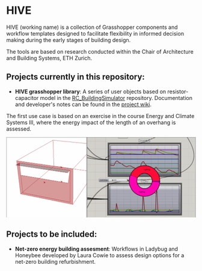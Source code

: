 # HIVE

HIVE (working name) is a collection of Grasshopper components and workflow templates designed to facilitate flexibility in informed decision making during the early stages of building design.

The tools are based on research conducted within the Chair of Architecture and Building Systems, ETH Zurich.  

## Projects currently in this repository:

* **HIVE grasshopper library**: A series of user objects based on resistor-capacitor model in the [RC_BuildingSimulator](https://github.com/architecture-building-systems/RC_BuildingSimulator) repository. Documentation and developer's notes can be found in the [project wiki]().

The first use case is based on an exercise in the course Energy and Climate Systems III, where the energy impact of the length of an overhang is assessed.

![Alt text](Repository_files/hive_march_20.gif?raw=true "Use case for an embedded rc model")

## Projects to be included:

* **Net-zero energy building assesment**: Workflows in Ladybug and Honeybee developed by Laura Cowie to assess design options for a net-zero building refurbishment.
